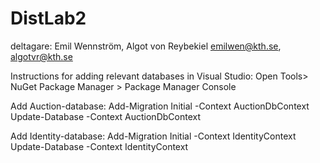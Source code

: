 # DistLab2

deltagare: Emil Wennström, Algot von Reybekiel
emilwen@kth.se, algotvr@kth.se


Instructions for adding relevant databases in Visual Studio:
Open Tools> NuGet Package Manager > Package Manager Console

Add Auction-database:
Add-Migration Initial -Context AuctionDbContext  
Update-Database -Context AuctionDbContext

Add Identity-database:
Add-Migration Initial -Context IdentityContext  
Update-Database -Context IdentityContext
